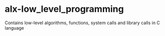 # alx-low_level_programming

Contains low-level algorithms, functions, system calls and library calls in C language
